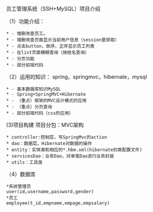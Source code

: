 员工管理系统（SSH+MySQL）项目介绍

（1）功能介绍：

	* - 增删改查员工。
	* - 增删改查页面显示当前用户信息（session里获取）
	* - 点击button，倒序，正序显示员工列表
	* - 在list页面模糊查询（按姓名查询）
	* - 分页功能
	* - 部分前端代码


（2）运用的知识：
spring，springmvc，hibernate，mysql


	* - 基本数据库知识MySQL
	* - Spring+SpringMVC+Hibernate
	* - （重点）框架的MVC设计模式的应用
	* - （重点）分页查询
	* - 部分前端代码（css的应用）



 (3)项目构建 
  项目分包：MVC架构

	* controller:控制层，写SpringMvc的action
	* dao：数据层，Hibernate对数据的操作
	* entity：实体类和相应的*.hbm.xml(hibernate的类配置文件)
	* servicesDao：业务Dao，对单笔Dao进行业务封装
	* utils：工具类


（4）数据库

	*系统管理员
   	user(id,username,password,gender)
	*员工
   	employee(t_id,empname,empage,empsalary)
	
	
	
